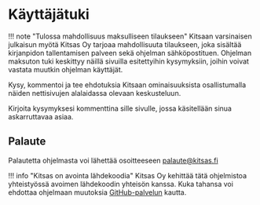 # Käyttäjätuki

!!! note "Tulossa mahdollisuus maksulliseen tilaukseen"
    Kitsaan varsinaisen julkaisun myötä Kitsas Oy tarjoaa mahdollisuuta tilaukseen, joka sisältää kirjanpidon tallentamisen palveen sekä ohjelman sähköpostituen. Ohjelman maksuton tuki keskittyy näillä sivuilla esitettyihin kysymyksiin, joihin voivat vastata muutkin ohjelman käyttäjät.

Kysy, kommentoi ja tee ehdotuksia Kitsaan ominaisuuksista osallistumalla näiden nettisivujen alalaidassa olevaan keskusteluun.

Kirjoita kysymyksesi kommenttina sille sivulle, jossa käsitellään sinua askarruttavaa asiaa.


## Palaute

Palautetta ohjelmasta voi lähettää osoitteeseen palaute@kitsas.fi

!!! info "Kitsas on avointa lähdekoodia"
    Kitsas Oy kehittää tätä ohjelmistoa yhteistyössä avoimen lähdekoodin yhteisön kanssa. Kuka tahansa voi ehdottaa ohjelmaan muutoksia [GitHub-palvelun](https://github.com/artoh/kitupiikki) kautta.
